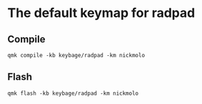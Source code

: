 # The default keymap for radpad

## Compile
`qmk compile -kb keybage/radpad -km nickmolo`

## Flash
`qmk flash -kb keybage/radpad -km nickmolo`
